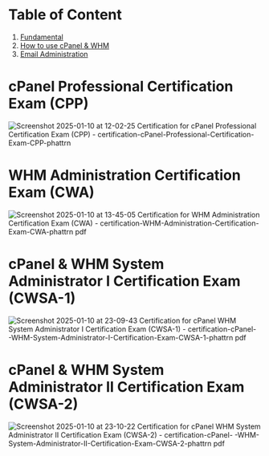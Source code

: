 # Table of Content
1. [Fundamental](https://github.com/bintrn2703/cpanel-certification/blob/main/Chapter/cpanel-fundamental.md)
2. [How to use cPanel & WHM](https://github.com/bintrn2703/cpanel-certification/blob/main/Chapter/cPanel-WHM.md)
3. [Email Administration](https://github.com/bintrn2703/cpanel-certification/blob/main/Chapter/WHM-Administration.md)
# cPanel Professional Certification Exam (CPP)
![Screenshot 2025-01-10 at 12-02-25 Certification for cPanel Professional Certification Exam (CPP) - certification-cPanel-Professional-Certification-Exam-CPP-phattrn](https://github.com/user-attachments/assets/336b441a-cbcb-4dc9-81df-b18e999fd3a8)
# WHM Administration Certification Exam (CWA)
![Screenshot 2025-01-10 at 13-45-05 Certification for WHM Administration Certification Exam (CWA) - certification-WHM-Administration-Certification-Exam-CWA-phattrn pdf](https://github.com/user-attachments/assets/38ab10f5-418a-49d9-9bce-acd193417dec)
# cPanel & WHM System Administrator I Certification Exam (CWSA-1)
![Screenshot 2025-01-10 at 23-09-43 Certification for cPanel   WHM System Administrator I Certification Exam (CWSA-1) - certification-cPanel- -WHM-System-Administrator-I-Certification-Exam-CWSA-1-phattrn pdf](https://github.com/user-attachments/assets/bcb4ad77-c9f0-4504-80da-a617601309ec)
# cPanel & WHM System Administrator II Certification Exam (CWSA-2)
![Screenshot 2025-01-10 at 23-10-22 Certification for cPanel   WHM System Administrator II Certification Exam (CWSA-2) - certification-cPanel- -WHM-System-Administrator-II-Certification-Exam-CWSA-2-phattrn pdf](https://github.com/user-attachments/assets/3750f8db-ae97-455b-abdd-16aecdb6559b)
